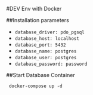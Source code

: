 #DEV Env with Docker

##Installation parameters
- <code>database_driver: pdo_pgsql </code>
- <code>database_host: localhost </code>
- <code>database_port: 5432 </code>
- <code>database_name: postgres </code>
- <code>database_user: postgres </code>
- <code>database_password: password </code>
      
##Start Database Container

<code> docker-compose up -d </code>